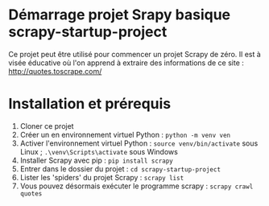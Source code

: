 # Démarrage projet Srapy basique scrapy-startup-project
Ce projet peut être utilisé pour commencer un projet Scrapy de zéro. Il est à visée éducative où l'on apprend à extraire des informations de ce site : http://quotes.toscrape.com/

# Installation et prérequis
1. Cloner ce projet
2. Créer un en environnement virtuel Python : `python -m venv ven`
3. Activer l'environnement virtuel Python : `source venv/bin/activate` sous Linux ; `.\venv\Scripts\activate` sous Windows
4. Installer Scrapy avec pip : `pip install scrapy`
5. Entrer dans le dossier du projet : `cd scrapy-startup-project`
6. Lister les 'spiders' du projet Scrapy : `scrapy list`
6. Vous pouvez désormais exécuter le programme scrapy  : `scrapy crawl quotes`